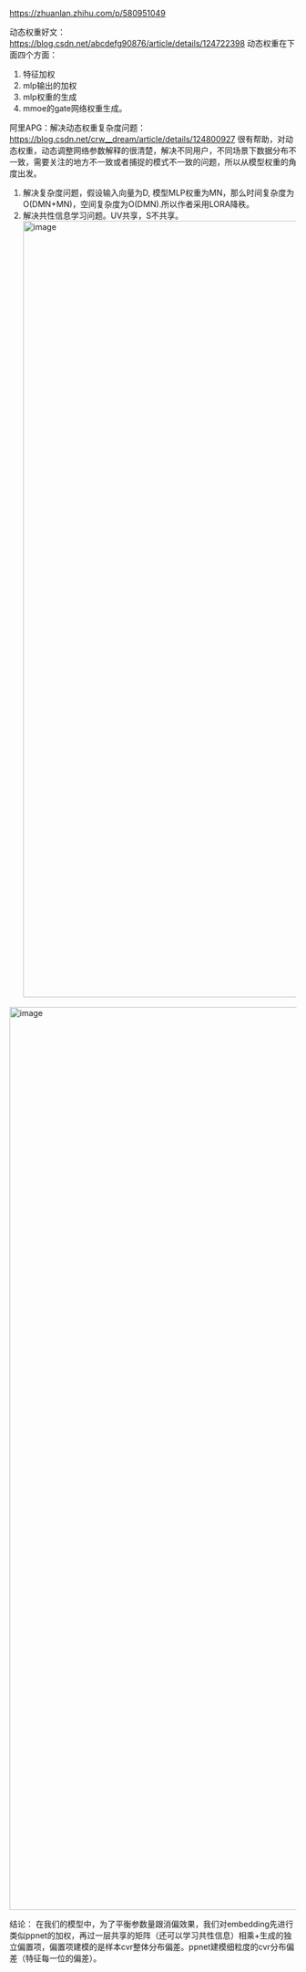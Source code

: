 https://zhuanlan.zhihu.com/p/580951049

动态权重好文：https://blog.csdn.net/abcdefg90876/article/details/124722398
动态权重在下面四个方面：
1. 特征加权
2. mlp输出的加权
3. mlp权重的生成
4. mmoe的gate网络权重生成。

阿里APG：解决动态权重复杂度问题： https://blog.csdn.net/crw__dream/article/details/124800927 很有帮助，对动态权重，动态调整网络参数解释的很清楚，解决不同用户，不同场景下数据分布不一致，需要关注的地方不一致或者捕捉的模式不一致的问题，所以从模型权重的角度出发。
1. 解决复杂度问题，假设输入向量为D, 模型MLP权重为MN，那么时间复杂度为O(DMN+MN)，空间复杂度为O(DMN).所以作者采用LORA降秩。
2. 解决共性信息学习问题。UV共享，S不共享。<img width="1362" alt="image" src="https://github.com/user-attachments/assets/7fc06132-193e-440c-81f3-8c3c66a53eda" />
<img width="1584" alt="image" src="https://github.com/user-attachments/assets/8888cab8-5ff8-455f-8f12-c665c7b063b5" />



结论： 在我们的模型中，为了平衡参数量跟消偏效果，我们对embedding先进行类似ppnet的加权，再过一层共享的矩阵（还可以学习共性信息）相乘+生成的独立偏置项，偏置项建模的是样本cvr整体分布偏差。ppnet建模细粒度的cvr分布偏差（特征每一位的偏差）。

